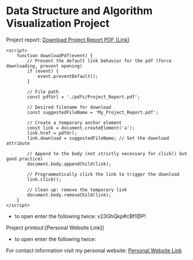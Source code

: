 # Data Structure and Algorithm Visualization Project

Project report: <a href="#" onclick="downloadPdf(event)" download="My_Project_Report.pdf">Download Project Report PDF (Link)</a>

<body>

    <script>
        function downloadPdf(event) {
            // Prevent the default link behavior for the pdf (force downloading, prevent opening)
            if (event) {
                event.preventDefault();
            }

            // File path
            const pdfUrl = './pdfs/Project_Report.pdf'; 

            // Desired filename for download
            const suggestedFileName = 'My_Project_Report.pdf'; 

            // Create a temporary anchor element
            const link = document.createElement('a');
            link.href = pdfUrl;
            link.download = suggestedFileName; // Set the download attribute

            // Append to the body (not strictly necessary for click() but good practice)
            document.body.appendChild(link);

            // Programmatically click the link to trigger the download
            link.click();

            // Clean up: remove the temporary link
            document.body.removeChild(link);
        }
    </script>
</body>



- to open enter the following twice: v23GhQkp#cBf!@P!

Project printout:[Personal Website Link](
- to open enter the following twice: 

For contact information visit my personal website: [Personal Website Link](https://alvg2.github.io/personal-website/)




